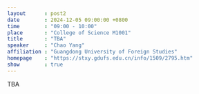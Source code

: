 ```yaml
---
layout      : post2
date        : 2024-12-05 09:00:00 +0800
time        : "09:00 - 10:00"
place       : "College of Science M1001"
title       : "TBA"
speaker     : "Chao Yang"
affiliation : "Guangdong University of Foreign Studies"
homepage    : "https://stxy.gdufs.edu.cn/info/1509/2795.htm"
show        : true
---
```


TBA
